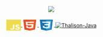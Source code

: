 <div align="center">
  <a href="https://github.com/ThalisonBotz">
  <img height="180em" src="https://github-readme-stats.vercel.app/api?username=ThalisonBotz&show_icons=true&theme=dark&include_all_commits=true&count_private=true"/>
<div style="display: inline_block"><br>
  <img align="center" alt="Thalison-Js" height="30" width="40" src="https://raw.githubusercontent.com/devicons/devicon/master/icons/javascript/javascript-plain.svg">
  <img align="center" alt="Thalison-HTML" height="30" width="40" src="https://raw.githubusercontent.com/devicons/devicon/master/icons/html5/html5-original.svg">
  <img align="center" alt="Thalison-CSS" height="30" width="40" src="https://raw.githubusercontent.com/devicons/devicon/master/icons/css3/css3-original.svg">
  <img align="center" alt="Thalison-Java" height="30" width="40" src="https://cdn.jsdelivr.net/gh/devicons/devicon/icons/java/java-original.svg" />
</div>
</div>


